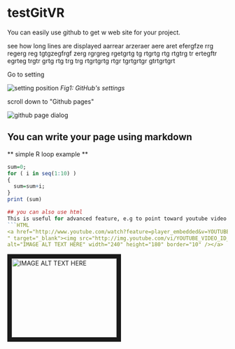 # testGitVR

You can easily use github to get w web site for your project.

see how long lines are displayed aarrear arzeraer aere aret efergfze rrg regerg reg tgtgzegfrgf zerg rgrgreg rgetgrtg tg rtgrtg rtg rtgtrg tr ertegftr egrteg trgtr grtg rtg trg trg rtgrtgrtg rtgr tgrtgrtgr gtrtgrtgrt

Go to setting

![setting position](https://miro.medium.com/max/1400/1*urnPtt5HXovCT5qwInXURA.png)
*Fig1: GitHub's settings*


scroll down to "Github pages"

![github page dialog](https://miro.medium.com/max/1400/1*124pYgEpuutUArUAWF3kxw.png)

## You can write your page using markdown
** simple R loop example **
```R
sum=0;
for ( i in seq(1:10) )
{
  sum=sum+i;
}
print (sum)

## you can also use html
This is useful for advanced feature, e.g to point toward youtube video:
```HTML
<a href="http://www.youtube.com/watch?feature=player_embedded&v=YOUTUBE_VIDEO_ID_HERE
" target="_blank"><img src="http://img.youtube.com/vi/YOUTUBE_VIDEO_ID_HERE/0.jpg" 
alt="IMAGE ALT TEXT HERE" width="240" height="180" border="10" /></a>
```

<a href="http://www.youtube.com/watch?feature=player_embedded&v=Yiv8rSLsi1xo
" target="_blank"><img src="http://img.youtube.com/vi/iv8rSLsi1xo/0.jpg" 
alt="IMAGE ALT TEXT HERE" width="240" height="180" border="10" /></a>
